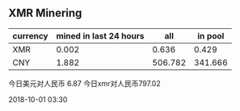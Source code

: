 ## XMR Minering

|currency|mined in last 24 hours|all|in pool|
|---|---|---|---|
|XMR|0.002|0.636|0.429|
|CNY|1.882|506.782|341.666|

今日美元对人民币 6.87	今日xmr对人民币797.02


2018-10-01 03:30